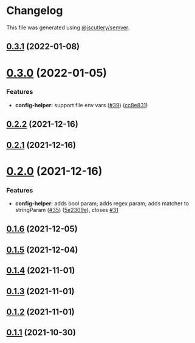 # Changelog

This file was generated using [@jscutlery/semver](https://github.com/jscutlery/semver).

## [0.3.1](https://github.com/nidomiro/ts-tools/compare/config-helper@0.3.0...config-helper@0.3.1) (2022-01-08)

# [0.3.0](https://github.com/nidomiro/ts-tools/compare/config-helper@0.2.2...config-helper@0.3.0) (2022-01-05)

### Features

-   **config-helper:** support file env vars ([#39](https://github.com/nidomiro/ts-tools/issues/39)) ([cc8e831](https://github.com/nidomiro/ts-tools/commit/cc8e8318cebc6993f38a5b056597a66cf4674db8))

## [0.2.2](https://github.com/nidomiro/ts-tools/compare/config-helper@0.2.1...config-helper@0.2.2) (2021-12-16)

## [0.2.1](https://github.com/nidomiro/ts-tools/compare/config-helper@0.2.0...config-helper@0.2.1) (2021-12-16)

# [0.2.0](https://github.com/nidomiro/ts-tools/compare/config-helper@0.1.6...config-helper@0.2.0) (2021-12-16)

### Features

-   **config-helper:** adds bool param; adds regex param; adds matcher to stringParam ([#35](https://github.com/nidomiro/ts-tools/issues/35)) ([5e2309e](https://github.com/nidomiro/ts-tools/commit/5e2309eb57aa173e454962823c914fd955117165)), closes [#31](https://github.com/nidomiro/ts-tools/issues/31)

## [0.1.6](https://github.com/nidomiro/ts-tools/compare/config-helper@0.1.5...config-helper@0.1.6) (2021-12-05)

## [0.1.5](https://github.com/nidomiro/ts-tools/compare/config-helper@0.1.4...config-helper@0.1.5) (2021-12-04)

## [0.1.4](https://github.com/nidomiro/ts-tools/compare/config-helper@0.1.3...config-helper@0.1.4) (2021-11-01)

## [0.1.3](https://github.com/nidomiro/ts-tools/compare/config-helper@0.1.2...config-helper@0.1.3) (2021-11-01)

## [0.1.2](https://github.com/nidomiro/ts-tools/compare/config-helper@0.1.1...config-helper@0.1.2) (2021-11-01)

## [0.1.1](https://github.com/nidomiro/ts-tools/compare/config-helper@0.1.0...config-helper@0.1.1) (2021-10-30)
